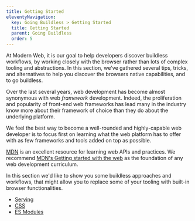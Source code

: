 ```yaml
---
title: Getting Started
eleventyNavigation:
  key: Going Buildless > Getting Started
  title: Getting Started
  parent: Going Buildless
  order: 5
---
```


At Modern Web, it is our goal to help developers discover buildless workflows, by working closely with the browser rather than lots of complex tooling and abstractions. In this section, we've gathered several tips, tricks, and alternatives to help you discover the browsers native capabilities, and to go buildless.

Over the last several years, web development has become almost synonymous with web _framework_ development. Indeed, the proliferation and popularity of front-end web frameworks has lead many in the industry know more about their framework of choice than they do about the underlying platform.

We feel the best way to become a well-rounded and highly-capable web developer is to focus first on learning what the web platform has to offer with as few frameworks and tools added on top as possible.

[MDN](https://developer.mozilla.org) is an excellent resource for learning web APIs and practices. We recommend [MDN's Getting started with the web](https://developer.mozilla.org/en-US/docs/Learn/Getting_started_with_the_web) as the foundation of any web development curriculum.

In this section we'd like to show you some buildless approaches and workflows, that might allow you to replace some of your tooling with built-in browser functionalities.

- [Serving](./serving.md)
- [CSS](./css.md)
- [ES Modules](./es-modules.md)
